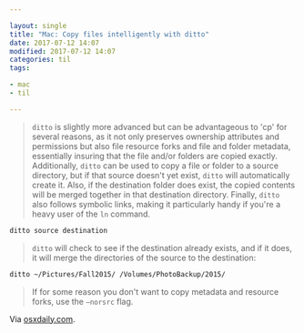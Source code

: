 ```yaml
---

layout: single
title: "Mac: Copy files intelligently with ditto"
date: 2017-07-12 14:07
modified: 2017-07-12 14:07
categories: til
tags:

- mac
- til

---
```


> `ditto` is slightly more advanced but can be advantageous to 'cp' for several reasons,
> as it not only preserves ownership attributes and permissions but also file resource forks
> and file and folder metadata, essentially insuring that the file and/or folders are copied
> exactly.
> Additionally, `ditto` can be used to copy a file or folder to a source directory, but if
> that source doesn't yet exist, `ditto` will automatically create it.
> Also, if the destination folder does exist, the copied contents will be merged together in
> that destination directory.
> Finally, `ditto` also follows symbolic links, making it particularly handy if you're a
> heavy user of the `ln` command.

```bash
ditto source destination
```

> `ditto` will check to see if the destination already exists, and if it does, it will
> merge the directories of the source to the destination:

```bash
ditto ~/Pictures/Fall2015/ /Volumes/PhotoBackup/2015/
```

> If for some reason you don't want to copy metadata and resource forks, use the `–norsrc`
> flag.

Via [osxdaily.com](http://osxdaily.com/2014/06/11/use-ditto-copy-files-directories-mac-command-line/).
